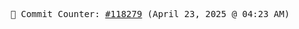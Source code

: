 <p align="center">
    <samp>
        📮 Commit Counter: <a href="https://github.com/Javascript-void0/Javascript-void0/commits/main">#118279</a> (April 23, 2025 @ 04:23 AM)
    </samp>
</p>
